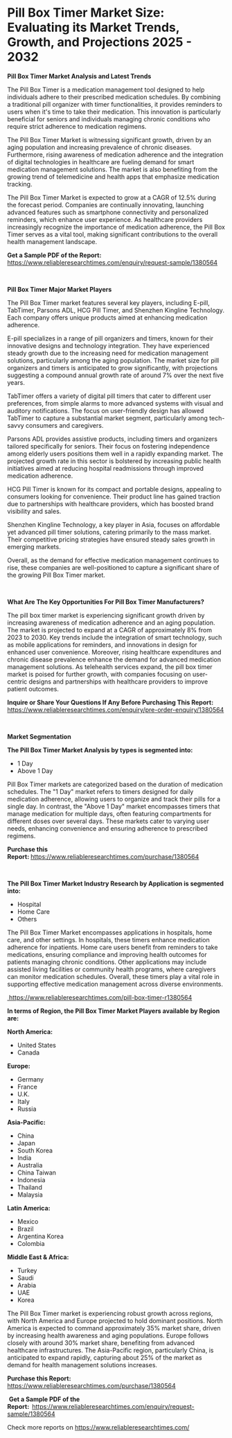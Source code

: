 <p><h1>Pill Box Timer Market Size: Evaluating its Market Trends, Growth, and Projections 2025 - 2032</h1></p><p><strong>Pill Box Timer Market Analysis and Latest Trends</strong></p>
<p><p>The Pill Box Timer is a medication management tool designed to help individuals adhere to their prescribed medication schedules. By combining a traditional pill organizer with timer functionalities, it provides reminders to users when it's time to take their medication. This innovation is particularly beneficial for seniors and individuals managing chronic conditions who require strict adherence to medication regimens.</p><p>The Pill Box Timer Market is witnessing significant growth, driven by an aging population and increasing prevalence of chronic diseases. Furthermore, rising awareness of medication adherence and the integration of digital technologies in healthcare are fueling demand for smart medication management solutions. The market is also benefiting from the growing trend of telemedicine and health apps that emphasize medication tracking.</p><p>The Pill Box Timer Market is expected to grow at a CAGR of 12.5% during the forecast period. Companies are continually innovating, launching advanced features such as smartphone connectivity and personalized reminders, which enhance user experience. As healthcare providers increasingly recognize the importance of medication adherence, the Pill Box Timer serves as a vital tool, making significant contributions to the overall health management landscape.</p></p>
<p><strong>Get a Sample PDF of the Report:&nbsp;</strong> <a href="https://www.reliableresearchtimes.com/enquiry/request-sample/1380564?utm_campaign=3297&utm_medium=2&utm_source=Github&utm_content=ia&utm_term=05042025&utm_id=pill-box-timer">https://www.reliableresearchtimes.com/enquiry/request-sample/1380564</a></p>
<p>&nbsp;</p>
<p><strong>Pill Box Timer Major Market Players</strong></p>
<p><p>The Pill Box Timer market features several key players, including E-pill, TabTimer, Parsons ADL, HCG Pill Timer, and Shenzhen Kingline Technology. Each company offers unique products aimed at enhancing medication adherence.</p><p>E-pill specializes in a range of pill organizers and timers, known for their innovative designs and technology integration. They have experienced steady growth due to the increasing need for medication management solutions, particularly among the aging population. The market size for pill organizers and timers is anticipated to grow significantly, with projections suggesting a compound annual growth rate of around 7% over the next five years.</p><p>TabTimer offers a variety of digital pill timers that cater to different user preferences, from simple alarms to more advanced systems with visual and auditory notifications. The focus on user-friendly design has allowed TabTimer to capture a substantial market segment, particularly among tech-savvy consumers and caregivers.</p><p>Parsons ADL provides assistive products, including timers and organizers tailored specifically for seniors. Their focus on fostering independence among elderly users positions them well in a rapidly expanding market. The projected growth rate in this sector is bolstered by increasing public health initiatives aimed at reducing hospital readmissions through improved medication adherence.</p><p>HCG Pill Timer is known for its compact and portable designs, appealing to consumers looking for convenience. Their product line has gained traction due to partnerships with healthcare providers, which has boosted brand visibility and sales.</p><p>Shenzhen Kingline Technology, a key player in Asia, focuses on affordable yet advanced pill timer solutions, catering primarily to the mass market. Their competitive pricing strategies have ensured steady sales growth in emerging markets.</p><p>Overall, as the demand for effective medication management continues to rise, these companies are well-positioned to capture a significant share of the growing Pill Box Timer market.</p></p>
<p>&nbsp;</p>
<p><strong>What Are The Key Opportunities For Pill Box Timer Manufacturers?</strong></p>
<p><p>The pill box timer market is experiencing significant growth driven by increasing awareness of medication adherence and an aging population. The market is projected to expand at a CAGR of approximately 8% from 2023 to 2030. Key trends include the integration of smart technology, such as mobile applications for reminders, and innovations in design for enhanced user convenience. Moreover, rising healthcare expenditures and chronic disease prevalence enhance the demand for advanced medication management solutions. As telehealth services expand, the pill box timer market is poised for further growth, with companies focusing on user-centric designs and partnerships with healthcare providers to improve patient outcomes.</p></p>
<p><strong>Inquire or Share Your Questions If Any Before Purchasing This Report:</strong> <a href="https://www.reliableresearchtimes.com/enquiry/pre-order-enquiry/1380564?utm_campaign=3297&utm_medium=2&utm_source=Github&utm_content=ia&utm_term=05042025&utm_id=pill-box-timer">https://www.reliableresearchtimes.com/enquiry/pre-order-enquiry/1380564</a></p>
<p>&nbsp;</p>
<p><strong>Market Segmentation</strong></p>
<p><strong>The Pill Box Timer Market Analysis by types is segmented into:</strong></p>
<p><ul><li>1 Day</li><li>Above 1 Day</li></ul></p>
<p><p>Pill Box Timer markets are categorized based on the duration of medication schedules. The "1 Day" market refers to timers designed for daily medication adherence, allowing users to organize and track their pills for a single day. In contrast, the "Above 1 Day" market encompasses timers that manage medication for multiple days, often featuring compartments for different doses over several days. These markets cater to varying user needs, enhancing convenience and ensuring adherence to prescribed regimens.</p></p>
<p><strong>Purchase this Report:&nbsp;</strong><a href="https://www.reliableresearchtimes.com/purchase/1380564?utm_campaign=3297&utm_medium=2&utm_source=Github&utm_content=ia&utm_term=05042025&utm_id=pill-box-timer">https://www.reliableresearchtimes.com/purchase/1380564</a></p>
<p>&nbsp;</p>
<p><strong>The Pill Box Timer Market Industry Research by Application is segmented into:</strong></p>
<p><ul><li>Hospital</li><li>Home Care</li><li>Others</li></ul></p>
<p><p>The Pill Box Timer Market encompasses applications in hospitals, home care, and other settings. In hospitals, these timers enhance medication adherence for inpatients. Home care users benefit from reminders to take medications, ensuring compliance and improving health outcomes for patients managing chronic conditions. Other applications may include assisted living facilities or community health programs, where caregivers can monitor medication schedules. Overall, these timers play a vital role in supporting effective medication management across diverse environments.</p></p>
<p><a href="https://www.reliableresearchtimes.com/pill-box-timer-r1380564?utm_campaign=3297&utm_medium=2&utm_source=Github&utm_content=ia&utm_term=05042025&utm_id=pill-box-timer">&nbsp;https://www.reliableresearchtimes.com/pill-box-timer-r1380564</a></p>
<p><strong>In terms of Region, the Pill Box Timer Market Players available by Region are:</strong></p>
<p>
    <p> <strong> North America: </strong>
        <ul>
            <li>United States</li>
            <li>Canada</li>
        </ul>
        </p> 
    <p> <strong> Europe: </strong>
        <ul>
            <li>Germany</li>
            <li>France</li>
            <li>U.K.</li>
            <li>Italy</li>
            <li>Russia</li>
        </ul>
        </p> 
    <p> <strong> Asia-Pacific: </strong>
        <ul>
            <li>China</li>
            <li>Japan</li>
            <li>South Korea</li>
            <li>India</li>
            <li>Australia</li>
            <li>China Taiwan</li>
            <li>Indonesia</li>
            <li>Thailand</li>
            <li>Malaysia</li>
        </ul>
        </p> 
    <p> <strong> Latin America: </strong>
        <ul>
            <li>Mexico</li>
            <li>Brazil</li>
            <li>Argentina Korea</li>
            <li>Colombia</li>
        </ul>
        </p> 
    <p> <strong> Middle East & Africa: </strong>
        <ul>
            <li>Turkey</li>
            <li>Saudi</li>
            <li>Arabia</li>
            <li>UAE</li>
            <li>Korea</li>
        </ul>
    </p>
    </p>
<p><p>The Pill Box Timer market is experiencing robust growth across regions, with North America and Europe projected to hold dominant positions. North America is expected to command approximately 35% market share, driven by increasing health awareness and aging populations. Europe follows closely with around 30% market share, benefiting from advanced healthcare infrastructures. The Asia-Pacific region, particularly China, is anticipated to expand rapidly, capturing about 25% of the market as demand for health management solutions increases.</p></p>
<p><strong>Purchase this Report: </strong><a href="https://www.reliableresearchtimes.com/purchase/1380564?utm_campaign=3297&utm_medium=2&utm_source=Github&utm_content=ia&utm_term=05042025&utm_id=pill-box-timer">https://www.reliableresearchtimes.com/purchase/1380564</a></p>
<p>&nbsp;<strong>Get a Sample PDF of the Report:&nbsp;&nbsp;</strong><a href="https://www.reliableresearchtimes.com/enquiry/request-sample/1380564?utm_campaign=3297&utm_medium=2&utm_source=Github&utm_content=ia&utm_term=05042025&utm_id=pill-box-timer">https://www.reliableresearchtimes.com/enquiry/request-sample/1380564</a></p>
<p><strong></strong></p>
<p>Check more reports on <a href="https://www.reliableresearchtimes.com/?utm_campaign=3297&utm_medium=2&utm_source=Github&utm_content=ia&utm_term=05042025&utm_id=pill-box-timer">https://www.reliableresearchtimes.com/</a></p>